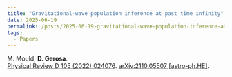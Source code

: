 ```yaml
---
title: "Gravitational-wave population inference at past time infinity"
date: 2025-06-19
permalink: /posts/2025-06-19-gravitational-wave-population-inference-at-past-time-infinity
tags:
  - Papers
---
```






M. Mould, **D. Gerosa**.\
[Physical Review D 105 (2022) 024076](https://journals.aps.org/prd/abstract/10.1103/PhysRevD.105.024076). [arXiv:2110.05507 [astro-ph.HE]](https://arxiv.org/abs/2110.05507).